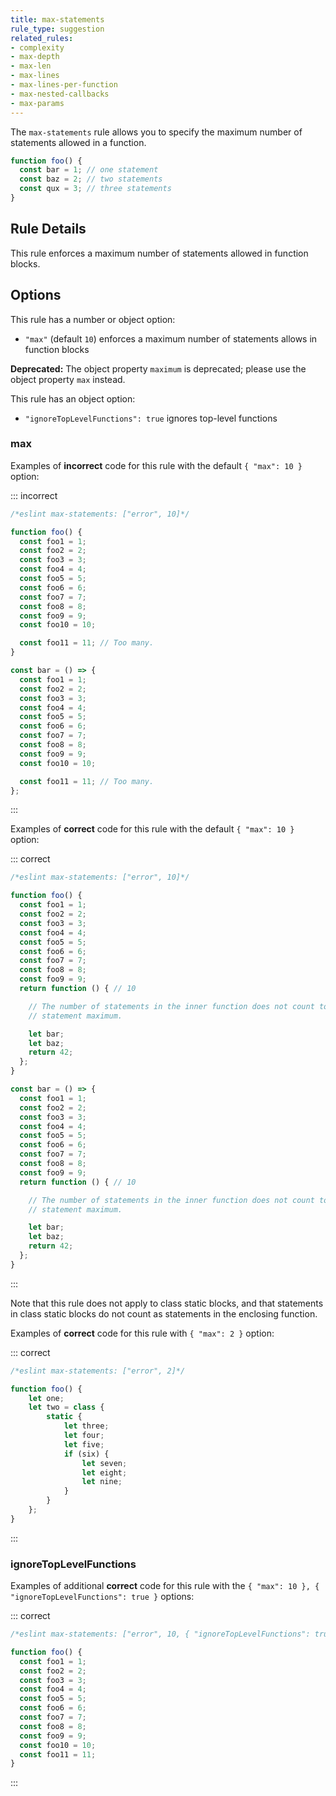```yaml
---
title: max-statements
rule_type: suggestion
related_rules:
- complexity
- max-depth
- max-len
- max-lines
- max-lines-per-function
- max-nested-callbacks
- max-params
---
```



The `max-statements` rule allows you to specify the maximum number of statements allowed in a function.

```js
function foo() {
  const bar = 1; // one statement
  const baz = 2; // two statements
  const qux = 3; // three statements
}
```

## Rule Details

This rule enforces a maximum number of statements allowed in function blocks.

## Options

This rule has a number or object option:

* `"max"` (default `10`) enforces a maximum number of statements allows in function blocks

**Deprecated:** The object property `maximum` is deprecated; please use the object property `max` instead.

This rule has an object option:

* `"ignoreTopLevelFunctions": true` ignores top-level functions

### max

Examples of **incorrect** code for this rule with the default `{ "max": 10 }` option:

::: incorrect

```js
/*eslint max-statements: ["error", 10]*/

function foo() {
  const foo1 = 1;
  const foo2 = 2;
  const foo3 = 3;
  const foo4 = 4;
  const foo5 = 5;
  const foo6 = 6;
  const foo7 = 7;
  const foo8 = 8;
  const foo9 = 9;
  const foo10 = 10;

  const foo11 = 11; // Too many.
}

const bar = () => {
  const foo1 = 1;
  const foo2 = 2;
  const foo3 = 3;
  const foo4 = 4;
  const foo5 = 5;
  const foo6 = 6;
  const foo7 = 7;
  const foo8 = 8;
  const foo9 = 9;
  const foo10 = 10;

  const foo11 = 11; // Too many.
};
```

:::

Examples of **correct** code for this rule with the default `{ "max": 10 }` option:

::: correct

```js
/*eslint max-statements: ["error", 10]*/

function foo() {
  const foo1 = 1;
  const foo2 = 2;
  const foo3 = 3;
  const foo4 = 4;
  const foo5 = 5;
  const foo6 = 6;
  const foo7 = 7;
  const foo8 = 8;
  const foo9 = 9;
  return function () { // 10

    // The number of statements in the inner function does not count toward the
    // statement maximum.

    let bar;
    let baz;
    return 42;
  };
}

const bar = () => {
  const foo1 = 1;
  const foo2 = 2;
  const foo3 = 3;
  const foo4 = 4;
  const foo5 = 5;
  const foo6 = 6;
  const foo7 = 7;
  const foo8 = 8;
  const foo9 = 9;
  return function () { // 10

    // The number of statements in the inner function does not count toward the
    // statement maximum.

    let bar;
    let baz;
    return 42;
  };
}
```

:::

Note that this rule does not apply to class static blocks, and that statements in class static blocks do not count as statements in the enclosing function.

Examples of **correct** code for this rule with `{ "max": 2 }` option:

::: correct

```js
/*eslint max-statements: ["error", 2]*/

function foo() {
    let one;
    let two = class {
        static {
            let three;
            let four;
            let five;
            if (six) {
                let seven;
                let eight;
                let nine;
            }
        }
    };
}
```

:::

### ignoreTopLevelFunctions

Examples of additional **correct** code for this rule with the `{ "max": 10 }, { "ignoreTopLevelFunctions": true }` options:

::: correct

```js
/*eslint max-statements: ["error", 10, { "ignoreTopLevelFunctions": true }]*/

function foo() {
  const foo1 = 1;
  const foo2 = 2;
  const foo3 = 3;
  const foo4 = 4;
  const foo5 = 5;
  const foo6 = 6;
  const foo7 = 7;
  const foo8 = 8;
  const foo9 = 9;
  const foo10 = 10;
  const foo11 = 11;
}
```

:::
